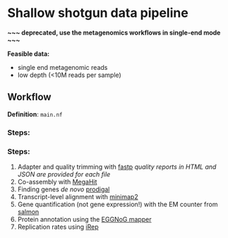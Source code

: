 # Shallow shotgun data pipeline

**~~~ deprecated, use the metagenomics workflows in single-end mode ~~~**

**Feasible data:**

- single end metagenomic reads
- low depth (<10M reads per sample)

## Workflow

**Definition**: `main.nf`

### Steps:

### Steps:

1. Adapter and quality trimming with [fastp](https://github.com/OpenGene/fastp)
   *quality reports in HTML and JSON are provided for each file*
2. Co-assembly with [MegaHit](https://github.com/voutcn/megahit)
3. Finding genes *de novo* [prodigal](https://github.com/hyattpd/Prodigal)
4. Transcript-level alignment with [minimap2](https://github.com/lh3/minimap2)
5. Gene quantification (not gene expression!) with the EM counter from [salmon](https://salmon.readthedocs.io/en/latest/salmon.html)
6. Protein annotation using the [EGGNoG mapper](https://github.com/eggnogdb/eggnog-mapper)
7. Replication rates using [iRep](https://www.nature.com/articles/nbt.3704)


